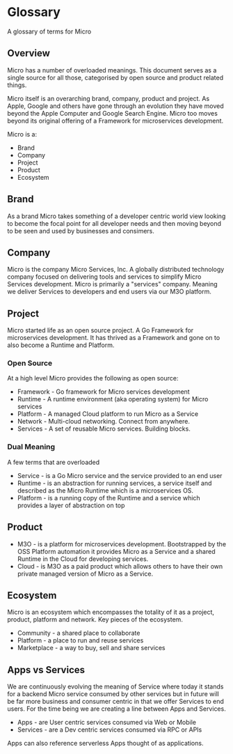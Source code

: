 # Glossary

A glossary of terms for Micro

## Overview

Micro has a number of overloaded meanings. This document serves as a single 
source for all those, categorised by open source and product related things.


Micro itself is an overarching brand, company, product and project. As Apple, 
Google and others have gone through an evolution they have moved beyond the 
Apple Computer and Google Search Engine. Micro too moves beyond its original 
offering of a Framework for microservices development.

Micro is a:
- Brand
- Company
- Project
- Product
- Ecosystem

## Brand

As a brand Micro takes something of a developer centric world view 
looking to become the focal point for all developer needs and then 
moving beyond to be seen and used by businesses and consimers.

## Company

Micro is the company Micro Services, Inc. A globally distributed technology 
company focused on delivering tools and services to simplify Micro Services 
development. Micro is primarily a "services" company. Meaning we deliver 
Services to developers and end users via our M3O platform. 

## Project

Micro started life as an open source project. A Go Framework for 
microservices development. It has thrived as a Framework and gone on 
to also become a Runtime and Platform.

### Open Source

At a high level Micro provides the following as open source:

- Framework - Go framework for Micro services development
- Runtime - A runtime environment (aka operating system) for Micro services
- Platform - A managed Cloud platform to run Micro as a Service
- Network - Multi-cloud networking. Connect from anywhere.
- Services - A set of reusable Micro services. Building blocks.

### Dual Meaning

A few terms that are overloaded

- Service - is a Go Micro service and the service provided to an end user
- Runtime - is an abstraction for running services, a service itself and described 
as the Micro Runtime which is a microservices OS.
- Platform - is a running copy of the Runtime and a service which provides a layer 
of abstraction on top

## Product

- M3O - is a platform for microservices development. Bootstrapped by the OSS 
Platform automation it provides Micro as a Service and a shared Runtime in the Cloud 
for developing services. 
- Cloud - is M3O as a paid product which allows others to have their own private 
managed version of Micro as a Service.

## Ecosystem

Micro is an ecosystem which encompasses the totality of it as a project, product, 
platform and network. Key pieces of the ecosystem.

- Community - a shared place to collaborate
- Platform - a place to run and reuse services
- Marketplace - a way to buy, sell and share services

## Apps vs Services

We are continuously evolving the meaning of Service where today it stands for a backend Micro service consumed by other services 
but in future will be far more business and consumer centric in that we offer Services to end users. For the time being 
we are creating a line between Apps and Services.

- Apps - are User centric services consumed via Web or Mobile
- Services - are a Dev centric services consumed via RPC or APIs

Apps can also reference serverless Apps thought of as applications.
